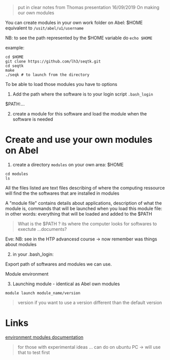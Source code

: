 
> put in clear notes from Thomas presentation 16/09/2019 On making our own modules

You can create modules in your own work folder on Abel: $HOME equivalent to `/usit/abel/u1/username`

NB: to see the path represented by the $HOME variable do `echo $HOME`

example:
```
cd $HOME
git clone https://github.com/lh3/seqtk.git
cd seqtk
make
./seqk # to launch from the directory
```
To be able to load those modules you have to options

1) Add the path where the software is to your login script `.bash_login`

$PATH:...

2) create a module for this software and load the module when the software is needed

# Create and use your own modules on Abel 

1) create a directory `modules` on your own area: $HOME
```
cd modules
ls
```
All the files listed are text files describing of where the computing ressource will find the the softwares that are installed in modules

A "module file" contains details about applications, description of what the module is, commands that will be launched when you load this module file: in other words: everything that will be loaded and added to the $PATH
> What is the $PATH ? its where the computer looks for softwares to exectute ...documents? 

Eve: NB: see in the HTP advancesd course -> now remember was things about modules

2) in your .bash_login:

Export path of softwares and modules we can use. 


Module environment 

3) Launching module - identical as Abel own modules

`module launch module_name/version`

> version if you want to use a version different than the default version

# Links
[environment modules documentation](https://modules.readthedocs.io/en/latest/index.html)

> for those with experimental ideas ... can do on ubuntu PC -> will use that to test first
